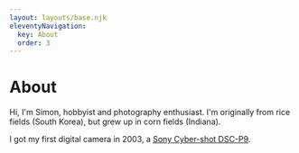 ```yaml
---
layout: layouts/base.njk
eleventyNavigation:
  key: About
  order: 3
---
```

<div class="hero-image hero-about">
  <div class="hero-text">
    <h1>About</h1>
  </div>
</div>

<section class='about-page'>
  <p>Hi, I'm Simon, hobbyist and photography enthusiast. I'm originally from rice fields (South Korea), but grew up in corn fields (Indiana).</p>
  <p>I got my first digital camera in 2003, a <a href="https://www.dpreview.com/reviews/sonydscp9" target="_blank">Sony Cyber-shot DSC-P9</a>.</p>
</section>